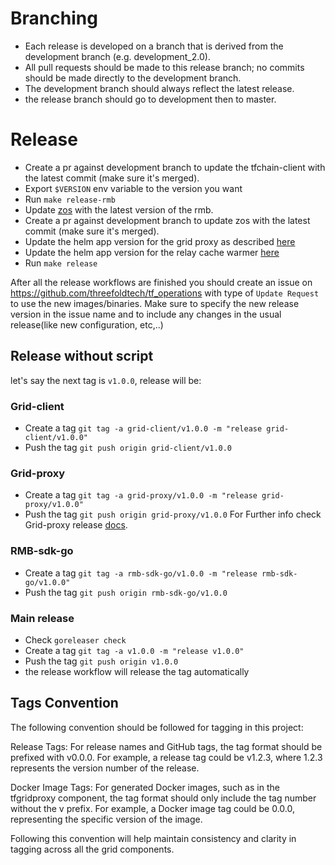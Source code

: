 # Branching

- Each release is developed on a branch that is derived from the development branch (e.g. development_2.0).
- All pull requests should be made to this release branch; no commits should be made directly to the development branch.
- The development branch should always reflect the latest release.
- the release branch should go to development then to master.

# Release

- Create a pr against development branch to update the tfchain-client with the latest commit (make sure it's merged).
- Export `$VERSION` env variable to the version you want
- Run `make release-rmb`
- Update [zos](https://github.com/threefoldtech/zos) with the latest version of the rmb.
- Create a pr against development branch to update zos with the latest commit (make sure it's merged).
- Update the helm app version for the grid proxy as described [here](../grid-proxy/docs/release.md)
- Update the helm app version for the relay cache warmer [here](../tools/relay-cache-warmer/chart/relay-cache-warmer/Chart.yaml)
- Run `make release`

After all the release workflows are finished you should create an issue on <https://github.com/threefoldtech/tf_operations> with type of `Update Request` to use the new images/binaries.
Make sure to specify the new release version in the issue name and to include any changes in the usual release(like new configuration, etc,..)

## Release without script

let's say the next tag is `v1.0.0`, release will be:

### Grid-client

- Create a tag `git tag -a grid-client/v1.0.0 -m "release grid-client/v1.0.0"`
- Push the tag `git push origin grid-client/v1.0.0`

### Grid-proxy

- Create a tag `git tag -a grid-proxy/v1.0.0 -m "release grid-proxy/v1.0.0"`
- Push the tag `git push origin grid-proxy/v1.0.0`
  For Further info check Grid-proxy release [docs](../grid-proxy/docs/release.md).

### RMB-sdk-go

- Create a tag `git tag -a rmb-sdk-go/v1.0.0 -m "release rmb-sdk-go/v1.0.0"`
- Push the tag `git push origin rmb-sdk-go/v1.0.0`

### Main release

- Check `goreleaser check`
- Create a tag `git tag -a v1.0.0 -m "release v1.0.0"`
- Push the tag `git push origin v1.0.0`
- the release workflow will release the tag automatically

## Tags Convention

The following convention should be followed for tagging in this project:

Release Tags: For release names and GitHub tags, the tag format should be prefixed with v0.0.0. For example, a release tag could be v1.2.3, where 1.2.3 represents the version number of the release.

Docker Image Tags: For generated Docker images, such as in the tfgridproxy component, the tag format should only include the tag number without the v prefix. For example, a Docker image tag could be 0.0.0, representing the specific version of the image.

Following this convention will help maintain consistency and clarity in tagging across all the grid components.
